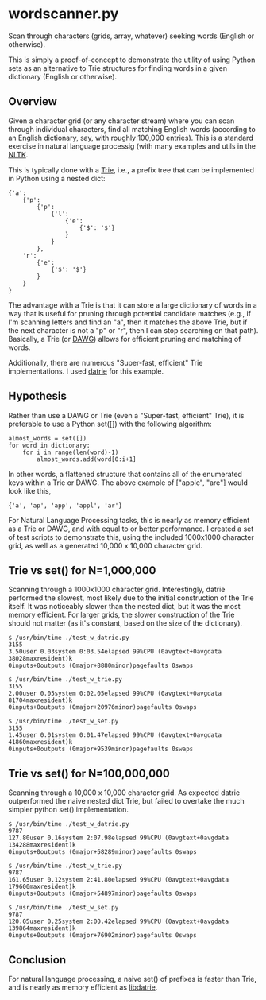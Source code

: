 # wordscanner.py
Scan through characters (grids, array, whatever) seeking words (English or otherwise).

This is simply a proof-of-concept to demonstrate the utility of using Python sets as an alternative to Trie structures for finding words in a given dictionary (English or otherwise).

## Overview
Given a character grid (or any character stream) where you can scan through individual characters, find all matching English words (according to an English dictionary, say, with roughly 100,000 entries). This is a standard exercise in natural language processig (with many examples and utils in the [NLTK](https://www.nltk.org/).

This is typically done with a [Trie](https://en.wikipedia.org/wiki/Trie), i.e., a prefix tree that can be implemented in Python using a nested dict:

    {'a': 
        {'p': 
            {'p': 
                {'l': 
                    {'e': 
                        {'$': '$'}
                    }
                }
            }, 
        'r': 
            {'e': 
                {'$': '$'}
            }
        }
    }

The advantage with a Trie is that it can store a large dictionary of words in a way that is useful for pruning through potential candidate matches (e.g., if I'm scanning letters and find an "a", then it matches the above Trie, but if the next character is not a "p" or "r", then I can stop searching on that path). Basically, a Trie (or [DAWG](https://en.wikipedia.org/wiki/Deterministic_acyclic_finite_state_automaton)) allows for efficient pruning and matching of words.

Additionally, there are numerous "Super-fast, efficient" Trie implementations. I used [datrie](https://github.com/pytries/datrie) for this example.

## Hypothesis

Rather than use a DAWG or Trie (even a "Super-fast, efficient" Trie), it is preferable to use a Python set([]) with the following algorithm:

    almost_words = set([])
    for word in dictionary:
        for i in range(len(word)-1)
            almost_words.add(word[0:i+1]

In other words, a flattened structure that contains all of the enumerated keys within a Trie or DAWG. The above example of ["apple", "are"] would look like this,

    {'a', 'ap', 'app', 'appl', 'ar'}

For Natural Language Processing tasks, this is nearly as memory efficient as a Trie or DAWG, and with equal to or better performance. I created a set of test scripts to demonstrate this, using the included 1000x1000 character grid, as well as a generated 10,000 x 10,000 character grid.


## Trie vs set() for N=1,000,000
Scanning through a 1000x1000 character grid. Interestingly, datrie performed the slowest, most likely due to the initial construction of the Trie itself. It was noticeably slower than the nested dict, but it was the most memory efficient. For larger grids, the slower construction of the Trie should not matter (as it's constant, based on the size of the dictionary).

    $ /usr/bin/time ./test_w_datrie.py
    3155
    3.50user 0.03system 0:03.54elapsed 99%CPU (0avgtext+0avgdata 38028maxresident)k
    0inputs+0outputs (0major+8880minor)pagefaults 0swaps

    $ /usr/bin/time ./test_w_trie.py
    3155
    2.00user 0.05system 0:02.05elapsed 99%CPU (0avgtext+0avgdata 81704maxresident)k
    0inputs+0outputs (0major+20976minor)pagefaults 0swaps

    $ /usr/bin/time ./test_w_set.py
    3155
    1.45user 0.01system 0:01.47elapsed 99%CPU (0avgtext+0avgdata 41860maxresident)k
    0inputs+0outputs (0major+9539minor)pagefaults 0swaps

## Trie vs set() for N=100,000,000
Scanning through a 10,000 x 10,000 character grid. As expected datrie outperformed the naive nested dict Trie, but failed to overtake the much simpler python set() implementation.

    $ /usr/bin/time ./test_w_datrie.py
    9787
    127.80user 0.16system 2:07.98elapsed 99%CPU (0avgtext+0avgdata 134288maxresident)k
    0inputs+0outputs (0major+58289minor)pagefaults 0swaps

    $ /usr/bin/time ./test_w_trie.py
    9787
    161.65user 0.12system 2:41.80elapsed 99%CPU (0avgtext+0avgdata 179600maxresident)k
    0inputs+0outputs (0major+54897minor)pagefaults 0swaps

    $ /usr/bin/time ./test_w_set.py
    9787
    120.05user 0.25system 2:00.42elapsed 99%CPU (0avgtext+0avgdata 139864maxresident)k
    0inputs+0outputs (0major+76902minor)pagefaults 0swaps
    
## Conclusion
For natural language processing, a naive set() of prefixes is faster than Trie, and is nearly as memory efficient as [libdatrie](https://linux.thai.net/~thep/datrie/datrie.html).

